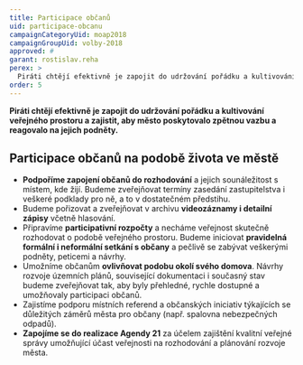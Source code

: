 ```yaml
---
title: Participace občanů
uid: participace-obcanu
campaignCategoryUid: moap2018
campaignGroupUid: volby-2018
approved: #
garant: rostislav.reha
perex: >
  Piráti chtějí efektivně je zapojit do udržování pořádku a kultivování veřejného prostoru a zajistit, aby město poskytovalo zpětnou vazbu a reagovalo na jejich podněty. 
order: 5
---
```


**Piráti chtějí efektivně je zapojit do udržování pořádku a kultivování veřejného prostoru a zajistit, aby město poskytovalo zpětnou vazbu a reagovalo na jejich podněty.**

## Participace občanů na podobě života ve městě

<ul>
  <li><b>Podpoříme zapojení občanů do rozhodování</b> a jejich sounáležitost s místem, kde žijí. Budeme zveřejňovat termíny zasedání zastupitelstva i veškeré podklady pro ně, a to v dostatečném předstihu.</li>
  <li>Budeme pořizovat a zveřejňovat v archivu <b>videozáznamy i detailní zápisy</b> včetně hlasování.</li>
  <li>Připravíme <b>participativní rozpočty</b> a necháme veřejnost skutečně rozhodovat o podobě veřejného prostoru. Budeme iniciovat <b>pravidelná formální i neformální setkání s občany</b> a pečlivě se zabývat veškerými podněty, peticemi a návrhy.</li>
  <li>Umožníme občanům <b>ovlivňovat podobu okolí svého domova</b>. Návrhy rozvoje územních plánů, související dokumentaci i současný stav budeme zveřejňovat tak, aby byly přehledné, rychle dostupné a umožňovaly participaci občanů.</li>
  <li>Zajistíme podporu místních referend a občanských iniciativ týkajících se důležitých záměrů města pro občany (např. spalovna nebezpečných odpadů).</li>
  <li><b>Zapojíme se do realizace Agendy 21</b> za účelem zajištění kvalitní veřejné správy umožňující účast veřejnosti na rozhodování a plánování rozvoje města.</li>
</ul>
